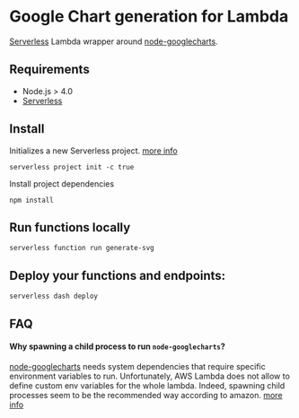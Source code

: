 # Google Chart generation for Lambda

[Serverless](http://www.serverless.com) Lambda wrapper around [node-googlecharts](https://github.com/zallek/lambda-googlecharts).


## Requirements

- Node.js > 4.0
- [Serverless](http://docs.serverless.com/docs/installing-serverless)


## Install

Initializes a new Serverless project. [more info](http://docs.serverless.com/docs/project-init)
```SH
serverless project init -c true
```

Install project dependencies
```SH
npm install
```


## Run functions locally
```
serverless function run generate-svg
```

## Deploy your functions and endpoints:
```
serverless dash deploy
```

## FAQ

#### Why spawning a child process to run `node-googlecharts`?
[node-googlecharts](https://github.com/zallek/lambda-googlecharts) needs system dependencies that require specific environment variables to run. Unfortunately, AWS Lambda does not allow to define custom env variables for the whole lambda. Indeed, spawning child processes seem to be the recommended way according to amazon. [more info](https://aws.amazon.com/fr/blogs/compute/nodejs-packages-in-lambda/)
